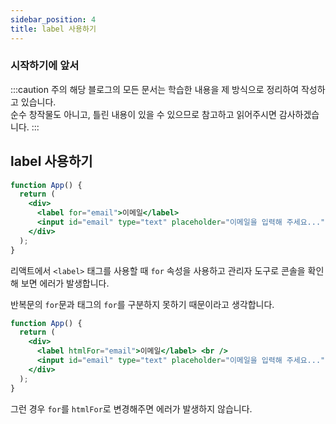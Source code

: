 ```yaml
---
sidebar_position: 4
title: label 사용하기
---
```


### 시작하기에 앞서

:::caution 주의
해당 블로그의 모든 문서는 학습한 내용을 제 방식으로 정리하여 작성하고 있습니다. <br/>
순수 창작물도 아니고, 틀린 내용이 있을 수 있으므로 참고하고 읽어주시면 감사하겠습니다.
:::
<br/>

## label 사용하기

```jsx title='for 속성 사용'
function App() {
  return (
    <div>
      <label for="email">이메일</label>
      <input id="email" type="text" placeholder="이메일을 입력해 주세요..." />
    </div>
  );
}
```

리액트에서 `<label>` 태그를 사용할 때 `for` 속성을 사용하고 관리자 도구로 콘솔을
확인해 보면 에러가 발생합니다.

반복문의 `for`문과 태그의 `for`를 구분하지 못하기 때문이라고 생각합니다.

```jsx live
function App() {
  return (
    <div>
      <label htmlFor="email">이메일</label> <br />
      <input id="email" type="text" placeholder="이메일을 입력해 주세요..." />
    </div>
  );
}
```

그런 경우 `for`를 `htmlFor`로 변경해주면 에러가 발생하지 않습니다.
